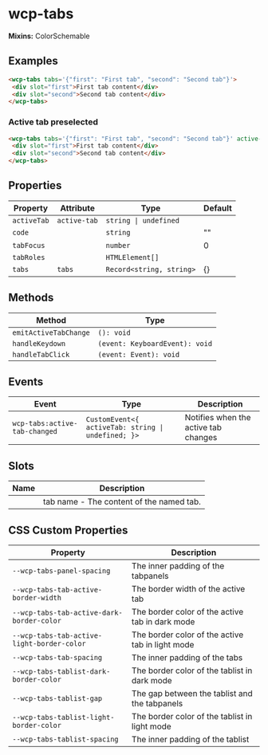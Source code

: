 # wcp-tabs

**Mixins:** ColorSchemable

## Examples

```html
<wcp-tabs tabs='{"first": "First tab", "second": "Second tab"}'>
 <div slot="first">First tab content</div>
 <div slot="second">Second tab content</div>
</wcp-tabs>
```

### Active tab preselected

```html
<wcp-tabs tabs='{"first": "First tab", "second": "Second tab"}' active-tab="second">
 <div slot="first">First tab content</div>
 <div slot="second">Second tab content</div>
</wcp-tabs>
```

## Properties

| Property    | Attribute    | Type                     | Default |
|-------------|--------------|--------------------------|---------|
| `activeTab` | `active-tab` | `string \| undefined`    |         |
| `code`      |              | `string`                 | ""      |
| `tabFocus`  |              | `number`                 | 0       |
| `tabRoles`  |              | `HTMLElement[]`          |         |
| `tabs`      | `tabs`       | `Record<string, string>` | {}      |

## Methods

| Method                | Type                           |
|-----------------------|--------------------------------|
| `emitActiveTabChange` | `(): void`                     |
| `handleKeydown`       | `(event: KeyboardEvent): void` |
| `handleTabClick`      | `(event: Event): void`         |

## Events

| Event                         | Type                                             | Description                          |
|-------------------------------|--------------------------------------------------|--------------------------------------|
| `wcp-tabs:active-tab-changed` | `CustomEvent<{ activeTab: string \| undefined; }>` | Notifies when the active tab changes |

## Slots

| Name | Description                              |
|------|------------------------------------------|
|      | tab name - The content of the named tab. |

## CSS Custom Properties

| Property                                   | Description                                      |
|--------------------------------------------|--------------------------------------------------|
| `--wcp-tabs-panel-spacing`                 | The inner padding of the tabpanels               |
| `--wcp-tabs-tab-active-border-width`       | The border width of the active tab               |
| `--wcp-tabs-tab-active-dark-border-color`  | The border color of the active tab in dark mode  |
| `--wcp-tabs-tab-active-light-border-color` | The border color of the active tab in light mode |
| `--wcp-tabs-tab-spacing`                   | The inner padding of the tabs                    |
| `--wcp-tabs-tablist-dark-border-color`     | The border color of the tablist in dark mode     |
| `--wcp-tabs-tablist-gap`                   | The gap between the tablist and the tabpanels    |
| `--wcp-tabs-tablist-light-border-color`    | The border color of the tablist in light mode    |
| `--wcp-tabs-tablist-spacing`               | The inner padding of the tablist                 |
